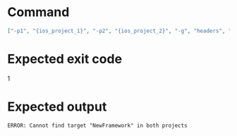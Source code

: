 # Command
```json
["-p1", "{ios_project_1}", "-p2", "{ios_project_2}", "-g", "headers", "-t", "NewFramework", "-f", "markdown"]
```

# Expected exit code
1

# Expected output
```
ERROR: Cannot find target "NewFramework" in both projects

```
